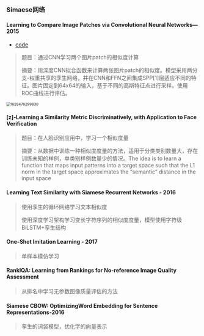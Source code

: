 ### Simaese网络

#### Learning to Compare Image Patches via Convolutional Neural Networks—2015

* [code](http://imagine.enpc.fr/˜zagoruys/deepcompare.html)

>题目：通过CNN学习两个图片patch的相似度计算
>
>摘要：用深度CNN拟合函数来计算两张图片patch的相似度。模型采用两分支-权重共享的孪生网络，并在CNN和FFN之间集成SPP[1]层适应不同的特征。图片固定到64x64的输入，基于不同的高斯特征点进行采样。使用ROC曲线进行评估。

<img src="C:\Users\viruser.v-desktop\AppData\Roaming\Typora\typora-user-images\1628476299830.png" alt="1628476299830" style="zoom:67%;" />

#### [z]-Learning a Similarity Metric Discriminatively, with Application to Face Verification  

>题目：在人脸识别应用中，学习一个相似度量
>
>摘要：从数据中训练一种相似度度量的方法，适用于分类类别数量大，存在训练未知的样例，单类别样例数量少的情况。The idea is to learn a function that maps input patterns into a target space such that the L1 norm in the target space approximates the “semantic” distance in the input space



#### Learning Text Similarity with Siamese Recurrent Networks - 2016

>使用孪生的循环网络学习文本相似度
>
>使用深度学习架构学习变长字符序列的相似度度量，模型使用字符级BiLSTM+孪生结构



#### One-Shot Imitation Learning - 2017

>单样本模仿学习

#### RankIQA: Learning from Rankings for No-reference Image Quality Assessment

>从排名中学习无参数图像质量评估的方法



#### Siamese CBOW: OptimizingWord Embedding for Sentence Representations-2016
>孪生的词袋模型，优化字的向量表示
>
>

